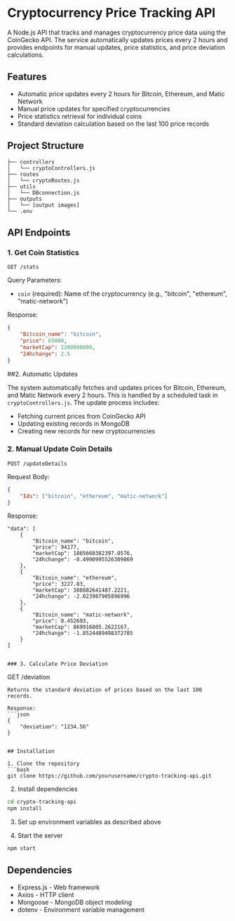 # Cryptocurrency Price Tracking API

A Node.js API that tracks and manages cryptocurrency price data using the CoinGecko API. The service automatically updates prices every 2 hours and provides endpoints for manual updates, price statistics, and price deviation calculations.

## Features

- Automatic price updates every 2 hours for Bitcoin, Ethereum, and Matic Network
- Manual price updates for specified cryptocurrencies
- Price statistics retrieval for individual coins
- Standard deviation calculation based on the last 100 price records

## Project Structure

```
├── controllers
│   └── cryptoControllers.js
├── routes
│   └── cryptoRoutes.js
├── utils
│   └── DBconnection.js
├── outputs
│   └── [output images]
└── .env
```

## API Endpoints

### 1. Get Coin Statistics
```
GET /stats
```
Query Parameters:
- `coin` (required): Name of the cryptocurrency (e.g., "bitcoin", "ethereum", "matic-network")

Response:
```json
{
    "Bitcoin_name": "bitcoin",
    "price": 65000,
    "marketCap": 1200000000,
    "24hchange": 2.5
}
```
##2. Automatic Updates

The system automatically fetches and updates prices for Bitcoin, Ethereum, and Matic Network every 2 hours. This is handled by a scheduled task in `cryptoControllers.js`. The update process includes:
- Fetching current prices from CoinGecko API
- Updating existing records in MongoDB
- Creating new records for new cryptocurrencies


### 2. Manual Update Coin Details
```
POST /updateDetails
```
Request Body:
```json
{
    "Ids": ["bitcoin", "ethereum", "matic-network"]
}
```
Response:

    "data": [
        {
            "Bitcoin_name": "bitcoin",
            "price": 94177,
            "marketCap": 1865660382397.0576,
            "24hchange": -0.4990995526309869
        },
        {
            "Bitcoin_name": "ethereum",
            "price": 3227.83,
            "marketCap": 388882641487.2221,
            "24hchange": -2.023987905896996
        },
        {
            "Bitcoin_name": "matic-network",
            "price": 0.452693,
            "marketCap": 869916805.2622167,
            "24hchange": -1.8524489498372785
        }
    ]

```

### 3. Calculate Price Deviation
```
GET /deviation
```
Returns the standard deviation of prices based on the last 100 records.

Response:
```json
{
    "deviation": "1234.56"
}
```



```

## Installation

1. Clone the repository
```bash
git clone https://github.com/yourusername/crypto-tracking-api.git
```

2. Install dependencies
```bash
cd crypto-tracking-api
npm install
```

3. Set up environment variables as described above

4. Start the server
```bash
npm start
```

## Dependencies

- Express.js - Web framework
- Axios - HTTP client
- Mongoose - MongoDB object modeling
- dotenv - Environment variable management


